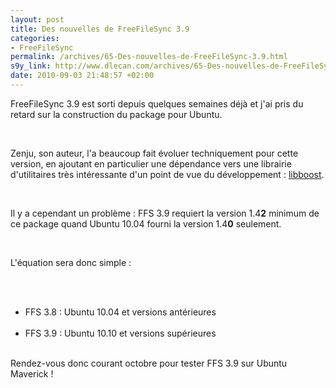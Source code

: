 ```yaml
--- 
layout: post
title: Des nouvelles de FreeFileSync 3.9
categories: 
- FreeFileSync
permalink: /archives/65-Des-nouvelles-de-FreeFileSync-3.9.html
s9y_link: http://www.dlecan.com/archives/65-Des-nouvelles-de-FreeFileSync-3.9.html
date: 2010-09-03 21:48:57 +02:00
---
```

<p>FreeFileSync 3.9 est sorti depuis quelques semaines déjà et j'ai pris du retard sur la construction du package pour Ubuntu.</p> <br />
<p>Zenju, son auteur, l'a beaucoup fait évoluer techniquement pour cette version, en ajoutant en particulier une dépendance vers une librairie d'utilitaires très intéressante d'un point de vue du développement : <a href="http://www.boost.org/">libboost</a>.</p> <br />
<p>Il y a cependant un problème : FFS 3.9 requiert la version 1.4<strong>2</strong> minimum de ce package quand Ubuntu 10.04 fourni la version 1.4<strong>0</strong> seulement.</p> <br />
<p> L'équation sera donc simple :</p> <br />
<ul> <br />
<li>FFS 3.8 : Ubuntu 10.04 et versions antérieures</li> <br />
<li>FFS 3.9 : Ubuntu 10.10 et versions supérieures</li> <br />
</ul>Rendez-vous donc courant octobre pour tester FFS 3.9 sur Ubuntu Maverick !<br />
